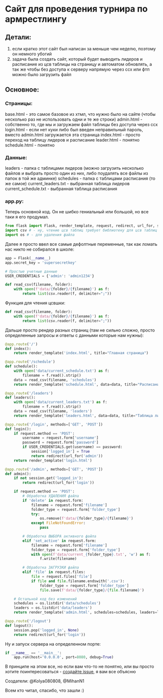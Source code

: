 # Сайт для проведения турнира по армрестлингу

## Детали:

1. если кратко этот сайт был написан за меньше чем неделю, поэтому он немного убогий
2. задача была создать сайт, который будет выводить лидеров и расписание из цсв таблицы на страницу и автоматом обновлять, а так же чтобы без доступа к серверу напрямую через ссх или фтп можно было загрузить файл


## Основное:

### Страницы:

base.html - это самое базовое из хтмл, что нужно было на сайте (чтобы несколько раз не использовать одни и те же строки)
admin.html - собственно то, где мы и загружаем файл таблицы без доступа через ссх
login.html - если нет куки либо был введен неправильный пароль, вместо admin.html загружается эта страница
index.html - просто переход на таблицу лидеров и расписание
leader.html - понятно
schedule.html - понятно

### Данные:

leaders - папка с таблицами лидеров (можно загрузить несколько файлов и выбрать просто один из них, либо поудалять все файлы из папок в той же админке)
schedules - папка с таблицами расписания (то же самое)
current_leaders.txt - выбранная таблица лидеров
current_schedule.txt - выбранная таблица расписания

### app.py:


Теперь основной код. Он не шибко гениальный или большой, но все таки я его продумал.

```python
from flask import Flask, render_template, request, redirect, url_for, session # - импорт не всех библиотек, а только тех, что нужны для данного сайта
import csv # - ну, чтение цсв таблиц требует библиотеку для цсв таблиц
import os # - для удаления файла
```

Далее я просто ввел все самые дефолтные переменные, так как ломать нас никто не собирался в школе:


```python
app = Flask(__name__)
app.secret_key = 'supersecretkey'

# Простые учетные данные
USER_CREDENTIALS = {'admin': 'admin1234'}

def read_csv(filename, folder):
    with open(f'data/{folder}/{filename}') as f:
        return list(csv.reader(f, delimiter=";"))

```


Функция для чтения цсвшки:


```python
def read_csv(filename, folder):
    with open(f'data/{folder}/{filename}') as f:
        return list(csv.reader(f, delimiter=";"))

```

Дальше просто рендер разных страниц (там не сильно сложно, просто определенные запросы и ответы с данными которые нам нужны):


```python
@app.route('/')
def index():
    return render_template('index.html', title="Главная страница")

@app.route('/schedule')
def schedule():
    with open('data/current_schedule.txt') as f:
        filename = f.read().strip()
    data = read_csv(filename, 'schedules')
    return render_template('schedule.html', data=data, title="Расписание")

@app.route('/leaders')
def leaders():
    with open('data/current_leaders.txt') as f:
        filename = f.read().strip()
    data = read_csv(filename, 'leaders')
    return render_template('leaders.html', data=data, title="Таблица лидеров")

@app.route('/login', methods=['GET', 'POST'])
def login():
    if request.method == 'POST':
        username = request.form['username']
        password = request.form['password']
        if USER_CREDENTIALS.get(username) == password:
            session['logged_in'] = True
            return redirect(url_for('admin'))
    return render_template('login.html')

@app.route('/admin', methods=['GET', 'POST'])
def admin():
    if not session.get('logged_in'):
        return redirect(url_for('login'))

    if request.method == 'POST':
        # Обработка УДАЛЕНИЯ файла
        if 'delete' in request.form:
            filename = request.form['filename']
            folder_type = request.form['folder_type']
            try:
                os.remove(f'data/{folder_type}/{filename}')
            except FileNotFoundError:
                pass

        # Обработка ВЫБОРА активного файла
        elif 'set_active' in request.form:
            filename = request.form['filename']
            folder_type = request.form['folder_type']
            with open(f'data/current_{folder_type}.txt', 'w') as f:
                f.write(filename)

        # Обработка ЗАГРУЗКИ файла
        elif 'file' in request.files:
            file = request.files['file']
            if file and file.filename.endswith('.csv'):
                folder_type = request.form['folder_type']
                file.save(f'data/{folder_type}/{file.filename}')

    # Остальной код без изменений
    schedules = os.listdir('data/schedules')
    leaders = os.listdir('data/leaders')
    return render_template('admin.html', schedules=schedules, leaders=leaders)

@app.route('/logout')
def logout():
    session.pop('logged_in', None)
    return redirect(url_for('login'))
```

Ну и запуск сервера на определенном порте:

```python
if __name__ == '__main__':
    app.run(host='0.0.0.0', port=8080, debug=True)

```


В принципе на этом все, но если вам что-то не понятно, или вы просто хотите поинтересоваться - [создайте issue](https://github.com/Kolya080808/Armrestling_web_results/issues/new), я вам все объясню




Создатели: @Kolya080808, @MihanN1


Всем кто читал, спасибо, что зашли :)

